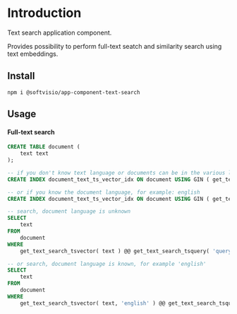 # Introduction

Text search application component.

Provides possibility to perform full-text seatch and similarity search using text embeddings.

## Install

```shell
npm i @softvisio/app-component-text-search
```

## Usage

#### Full-text search

```sql
CREATE TABLE document (
    text text
);

-- if you don't know text language or documents can be in the various languages
CREATE INDEX document_text_ts_vector_idx ON document USING GIN ( get_text_search_tsvector( text ) );

-- or if you know the document language, for example: english
CREATE INDEX document_text_ts_vector_idx ON document USING GIN ( get_text_search_tsvector( text, 'english' ) );

-- search, document language is unknown
SELECT
    text
FROM
    document
WHERE
    get_text_search_tsvector( text ) @@ get_text_search_tsquery( 'query text' );

-- or search, document language is known, for example 'english'
SELECT
    text
FROM
    document
WHERE
    get_text_search_tsvector( text, 'english' ) @@ get_text_search_tsquery( 'query text', 'english' );
```
